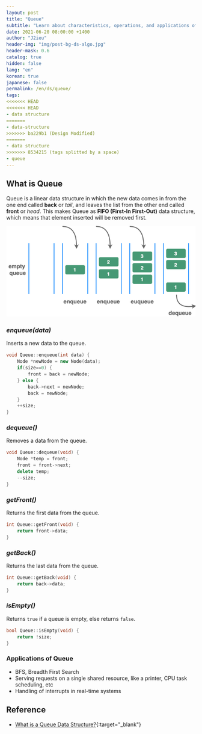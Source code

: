 ```yaml
---
layout: post
title: "Queue"
subtitle: "Learn about characteristics, operations, and applications of Queue"
date: 2021-06-20 08:00:00 +1400
author: "J2ieu"
header-img: "img/post-bg-ds-algo.jpg"
header-mask: 0.6
catalog: true
hidden: false
lang: "en"
korean: true
japanese: false
permalink: /en/ds/queue/
tags:
<<<<<<< HEAD
<<<<<<< HEAD
- data structure
=======
- data-structure
>>>>>>> ba229b1 (Design Modified)
=======
- data structure
>>>>>>> 8534215 (tags splitted by a space)
- queue
---
```


## What is Queue

Queue is a linear data structure in which the new data comes in from the one end called **back** or _tail_, and leaves the list
from the other end called **front** or _head_. This makes Queue as **FIFO (First-In First-Out)** data structure, which means that element inserted will be removed first.

![queue figure](/img/in-post/devouring/week3/queue1.png)

### _enqueue(data)_
Inserts a new data to the queue.

```cpp
void Queue::enqueue(int data) {
    Node *newNode = new Node(data);
    if(size==0) {
        front = back = newNode;
    } else {
        back->next = newNode;
        back = newNode;
    }
    ++size;
}
```

### _dequeue()_
Removes a data from the queue.

```cpp
void Queue::dequeue(void) {
    Node *temp = front;
    front = front->next;
    delete temp;
    --size;
}
```

### _getFront()_
Returns the first data from the queue.

```cpp
int Queue::getFront(void) {
    return front->data;
}
```

### _getBack()_
Returns the last data from the queue.

```cpp
int Queue::getBack(void) {
    return back->data;
}
```

### _isEmpty()_

Returns `true` if a queue is empty, else returns `false`.

```cpp
bool Queue::isEmpty(void) {
    return !size;
}
```

### Applications of Queue
- BFS, Breadth First Search
- Serving requests on a single shared resource, like a printer, CPU task scheduling, etc
- Handling of interrupts in real-time systems

<!-- 
### Practice Problem (Leetcode)
- [933. Number of Recent Calls](https://leetcode.com/problems/number-of-recent-calls/){:target="_blank"}
  
---

#### 933. Number of Recent Calls [🔗](https://leetcode.com/problems/number-of-recent-calls/){:target="_blank"}
--->

## Reference
- [What is a Queue Data Structure?](https://www.studytonight.com/data-structures/queue-data-structure){:target="_blank"}
